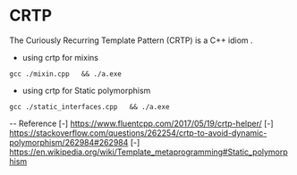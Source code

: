 # CRTP

The Curiously Recurring Template Pattern (CRTP) is a C++ idiom .

- using crtp for mixins
 
```shell
gcc ./mixin.cpp   && ./a.exe 
```

- using crtp for Static polymorphism

```shell
gcc ./static_interfaces.cpp   && ./a.exe 
```


 -- Reference
 [-] <https://www.fluentcpp.com/2017/05/19/crtp-helper/>
 [-] <https://stackoverflow.com/questions/262254/crtp-to-avoid-dynamic-polymorphism/262984#262984>
 [-] <https://en.wikipedia.org/wiki/Template_metaprogramming#Static_polymorphism>
